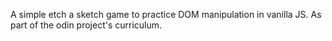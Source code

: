 A simple etch a sketch game to practice DOM manipulation in vanilla JS. As part of the odin project's curriculum.